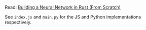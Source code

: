 Read: [Building a Neural Network in Rust (From Scratch)](https://farshed.me/blog/building-a-neural-network-in-rust)

See `index.js` and `main.py` for the JS and Python implementations respectively.
